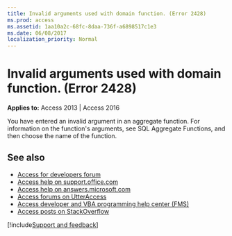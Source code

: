 ```yaml
---
title: Invalid arguments used with domain function. (Error 2428)
ms.prod: access
ms.assetid: 1aa10a2c-68fc-8daa-736f-a6898517c1e3
ms.date: 06/08/2017
localization_priority: Normal
---
```



# Invalid arguments used with domain function. (Error 2428)

  

**Applies to:** Access 2013 | Access 2016

You have entered an invalid argument in an aggregate function. For information on the function's arguments, see SQL Aggregate Functions, and then choose the name of the function.

## See also

- [Access for developers forum](https://social.msdn.microsoft.com/Forums/office/home?forum=accessdev)
- [Access help on support.office.com](https://support.office.com/search/results?query=Access)
- [Access help on answers.microsoft.com](https://answers.microsoft.com/)
- [Access forums on UtterAccess](https://www.utteraccess.com/forum/index.php?act=idx)
- [Access developer and VBA programming help center (FMS)](https://www.fmsinc.com/MicrosoftAccess/developer/)
- [Access posts on StackOverflow](https://stackoverflow.com/questions/tagged/ms-access)

[!include[Support and feedback](~/includes/feedback-boilerplate.md)]